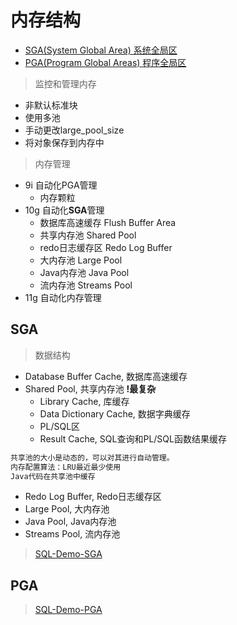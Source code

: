 # 内存结构

- [SGA(System Global Area) 系统全局区](#sga)
- [PGA(Program Global Areas) 程序全局区](#pga)

> 监控和管理内存

- ⾮默认标准块
- 使⽤多池
- ⼿动更改large_pool_size
- 将对象保存到内存中

> 内存管理

- 9i 自动化PGA管理
  - 内存颗粒
- 10g 自动化**SGA**管理
  - 数据库高速缓存 Flush Buffer Area
  - 共享内存池 Shared Pool
  - redo日志缓存区 Redo Log Buffer
  - 大内存池 Large Pool
  - Java内存池 Java Pool
  - 流内存池 Streams Pool
- 11g 自动化内存管理

SGA
------

> 数据结构

- Database Buffer Cache, 数据库高速缓存
- Shared Pool, 共享内存池 **!最复杂**
  - Library Cache, 库缓存
  - Data Dictionary Cache, 数据字典缓存
  - PL/SQL区
  - Result Cache, SQL查询和PL/SQL函数结果缓存
```html
共享池的大小是动态的，可以对其进行自动管理。
内存配置算法：LRU最近最少使用
Java代码在共享池中缓存
```
- Redo Log Buffer, Redo日志缓存区
- Large Pool, 大内存池
- Java Pool, Java内存池
- Streams Pool, 流内存池

> [SQL-Demo-SGA](../sql_demo/mgmt/mem_sga.sql)

PGA
------



> [SQL-Demo-PGA](../sql_demo/mgmt/mem_pga.sql)


